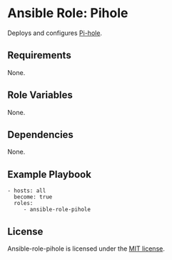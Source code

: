 # Ansible Role: Pihole

Deploys and configures [Pi-hole](https://pi-hole.net/).

## Requirements

None.

## Role Variables

None.

## Dependencies

None.

## Example Playbook

    - hosts: all
      become: true
      roles:
         - ansible-role-pihole

## License

Ansible-role-pihole is licensed under the [MIT license](https://github.com/zaszi/ansible-role-pihol/blob/master/LICENSE.md).
